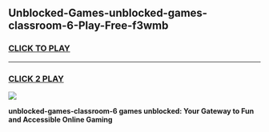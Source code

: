 
## Unblocked-Games-unblocked-games-classroom-6-Play-Free-f3wmb
<h3>
<a href="https://premium76.site?title=unblocked-games-classroom-6&ref=20A">CLICK TO PLAY</a></h3>
<hr>

<h3>
<a href="https://premium76.site?title=unblocked-games-classroom-6&ref=20A">CLICK 2 PLAY</a>
  
</h3>

<a href="https://premium76.site?title=unblocked-games-classroom-6&ref=20A"><img src="https://clearcache.store/games.png"></a>


**unblocked-games-classroom-6 games unblocked: Your Gateway to Fun and Accessible Online Gaming**
